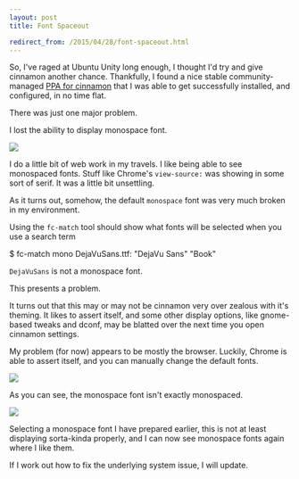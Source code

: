 ```yaml
---
layout: post
title: Font Spaceout

redirect_from: /2015/04/28/font-spaceout.html
---
```



So, I've raged at Ubuntu Unity long enough, I thought I'd try and give cinnamon another chance. Thankfully, I found a nice stable community-managed [PPA for cinnamon](https://launchpad.net/~tsvetko.tsvetkov/+archive/ubuntu/cinnamon) that I was able to get successfully installed, and configured, in no time flat. 

There was just one major problem. 

I lost the ability to display monospace font. 

<img src="{{site.media}}/fontspaceout_1.png">

I do a little bit of web work in my travels. I like being able to see monospaced fonts. Stuff like Chrome's `view-source:` was showing in some sort of serif. It was a little bit unsettling.

As it turns out, somehow, the default `monospace` font was very much broken in my environment. 

Using the `fc-match` tool should show what fonts will be selected when you use a search term

   $ fc-match mono
   DejaVuSans.ttf: "DejaVu Sans" "Book"


`DejaVuSans` is not a monospace font. 

This presents a problem.

It turns out that this may or may not be cinnamon very over zealous with it's theming. It likes to assert itself, and some other display options, like gnome-based tweaks and dconf, may be blatted over the next time you open cinnamon settings. 

My problem (for now) appears to be mostly the browser. Luckily, Chrome is able to assert itself, and you can manually change the default fonts. 

<img src="{{site.media}}/fontspaceout_2.png">

As you can see, the monospace font isn't exactly monospaced. 

<img src="{{site.media}}/fontspaceout_3.png">

Selecting a monospace font I have prepared earlier, this is not at least displaying sorta-kinda properly, and I can now see monospace fonts again where I like them. 

If I work out how to fix the underlying system issue, I will update.

